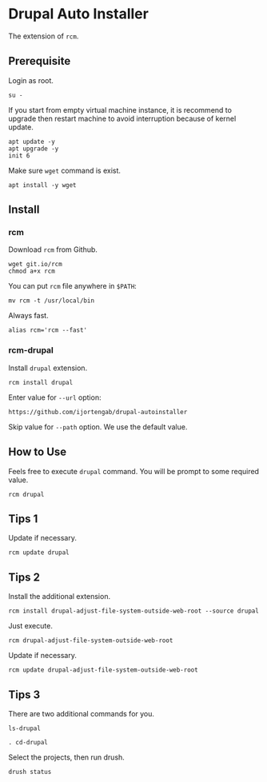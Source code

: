 # Drupal Auto Installer

The extension of `rcm`.

## Prerequisite

Login as root.

```
su -
```

If you start from empty virtual machine instance, it is recommend to upgrade
then restart machine to avoid interruption because of kernel update.

```
apt update -y
apt upgrade -y
init 6
```

Make sure `wget` command is exist.

```
apt install -y wget
```

## Install

### rcm

Download `rcm` from Github.

```
wget git.io/rcm
chmod a+x rcm
```

You can put `rcm` file anywhere in `$PATH`:

```
mv rcm -t /usr/local/bin
```

Always fast.

```
alias rcm='rcm --fast'
```

### rcm-drupal

Install `drupal` extension.

```
rcm install drupal
```

Enter value for `--url` option:

```
https://github.com/ijortengab/drupal-autoinstaller
```

Skip value for `--path` option. We use the default value.

## How to Use

Feels free to execute `drupal` command. You will be prompt to some required value.

```
rcm drupal
```

## Tips 1

Update if necessary.

```
rcm update drupal
```

## Tips 2

Install the additional extension.

```
rcm install drupal-adjust-file-system-outside-web-root --source drupal
```

Just execute.

```
rcm drupal-adjust-file-system-outside-web-root
```

Update if necessary.

```
rcm update drupal-adjust-file-system-outside-web-root
```

## Tips 3

There are two additional commands for you.

```
ls-drupal
```

```
. cd-drupal
```

Select the projects, then run drush.

```
drush status
```
